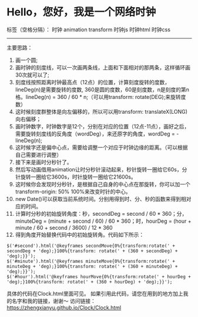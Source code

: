 # Hello，您好，我是一个网络时钟

标签（空格分隔）： 时钟 animation transform 时钟js 时钟html 时钟css

---
主要思路：
1. 画一个圆;
2. 画时钟的刻度线，可以一次画两条线，上面和下面相对的那两条，这样循环画30次就可以了;
3. 刻度线按照距离时钟最高点（12点）的位置，计算刻度旋转的度数，lineDeg(n)是需要旋转的度数, 360是圆的度数，60是刻度数，n是刻度的第n格。lineDeg(n) = 360 / 60 * n;（可以用transform: rotate(DEG);来旋转度数）
4. 这时候刻度群整体是向左偏移的，所以可以用transform: translateX(LONG)向右偏移；
5. 画时钟数字，时钟数字是12个，分别在对应的位置（12点-11点），画好之后，需要旋转刻度线的反角度（wordDeg），来还原字的角度，wordDeg = -lineDeg(n);
6. 这时候字还是偏中心点，需要给调整一个对应于时钟边缘的距离。（可以根据自己需要进行调整）
7. 接下来是画时分秒针了。
8. 然后写动画借用animation让时分秒针滚动起来，秒针旋转一圈给它60s，分针旋转一圈给它3600s，时针旋转一圈给它21600s。
9. 这时候你会发现时分秒针，是根据自己自身的中心点在那旋转，你可以加一个transform-origin: 50% 100%来改变时针的中心。
10. new Date()可以获取当前系统时间。分别用得到时、分、秒的函数来得到相对应的时间。
11. 计算时分秒的初始旋转角度：秒，secondDeg = second / 60 * 360；分，minuteDeg = (minute + second / 60) / 60 * 360；时，hourDeg = (hour + minute / 60 + second / 3600) / 12 * 360
12. 得到角度开始替换代码中的初始旋转角。代码如下所示：
```
$('#second').html('@keyframes secondMove{0%{transform:rotate(' + secondDeg + 'deg);}100%{transform: rotate(' + (360 + secondDeg) + 'deg);}}');
$('#minute').html('@keyframes minuteMove{0%{transform:rotate(' + minuteDeg + 'deg);}100%{transform: rotate(' + (360 + minuteDeg) + 'deg);}}');
$('#hour').html('@keyframes hourMove{0%{transform:rotate(' + hourDeg + 'deg);}100%{transform: rotate(' + (360 + hourDeg) + 'deg);}}');
```
具体的代码在Clock.html里面可见。
如果引用此代码，请您在用到的地方加上我的名字和我的链接，谢谢～
访问链接：
https://zhengxianyu.github.io/Clock/Clock.html